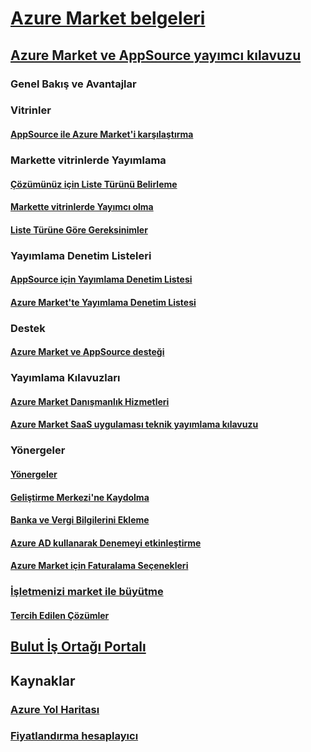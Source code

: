 # [Azure Market belgeleri](index.md)  

## [Azure Market ve AppSource yayımcı kılavuzu](./marketplace-publishers-guide.md)  
### Genel Bakış ve Avantajlar  
### Vitrinler  
#### [AppSource ile Azure Market'i karşılaştırma](./comparing-appsource-azure-marketplace.md)  

### Markette vitrinlerde Yayımlama  
#### [Çözümünüz için Liste Türünü Belirleme](./determine-your-listing-type.md)  
#### [Markette vitrinlerde Yayımcı olma](./become-publisher.md)  
#### [Liste Türüne Göre Gereksinimler](./listing-type-requirements.md) 

### Yayımlama Denetim Listeleri  
#### [AppSource için Yayımlama Denetim Listesi](./publishing-checklist-appsource.md)  
#### [Azure Market'te Yayımlama Denetim Listesi](./publishing-checklist-azure-marketplace.md)  

### Destek  
#### [Azure Market ve AppSource desteği](./support-azure-marketplace.md)  

### Yayımlama Kılavuzları  
#### [Azure Market Danışmanlık Hizmetleri](consulting-services.md)  
#### [Azure Market SaaS uygulaması teknik yayımlama kılavuzu](marketplace-saas-applications-technical-publishing-guide.md) 

### Yönergeler  
#### [Yönergeler](./guidelines.md)  
#### [Geliştirme Merkezi'ne Kaydolma](./register-dev-center.md)  
#### [Banka ve Vergi Bilgilerini Ekleme](./add-bank-tax-info.md)  
#### [Azure AD kullanarak Denemeyi etkinleştirme](./enable-trial-using-azure-ad.md)  
#### [Azure Market için Faturalama Seçenekleri](./billing-options-azure-marketplace.md)  

### [İşletmenizi market ile büyütme](./grow-your-business-with-azure-marketplace.md)  
#### [Tercih Edilen Çözümler](./preferred-solutions.md) 

## [Bulut İş Ortağı Portalı](./cloud-partner-portal/cloud-partner-portal-what-is-the-cloud-partner-portal.md)  

## Kaynaklar  
### [Azure Yol Haritası](https://azure.microsoft.com/roadmap/)  
### [Fiyatlandırma hesaplayıcı](https://azure.microsoft.com/pricing/calculator/)  
